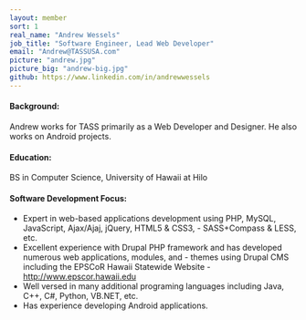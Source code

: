 ```yaml
---
layout: member
sort: 1
real_name: "Andrew Wessels"
job_title: "Software Engineer, Lead Web Developer"
email: "Andrew@TASSUSA.com"
picture: "andrew.jpg"
picture_big: "andrew-big.jpg"
github: https://www.linkedin.com/in/andrewwessels
---
```

#### Background:
Andrew works for TASS primarily as a Web Developer and Designer. He also works on Android projects.

#### Education:
BS in Computer Science, University of Hawaii at Hilo

#### Software Development Focus:
- Expert in web-based applications development using PHP, MySQL, JavaScript, Ajax/Ajaj, jQuery, HTML5 & CSS3, - SASS+Compass & LESS, etc.
- Excellent experience with Drupal PHP framework and has developed numerous web applications, modules, and - themes using Drupal CMS including the EPSCoR Hawaii Statewide Website - http://www.epscor.hawaii.edu
- Well versed in many additional programing languages including Java, C++, C#, Python, VB.NET, etc.
- Has experience developing Android applications.